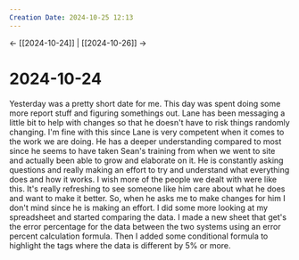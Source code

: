 ```yaml
---
Creation Date: 2024-10-25 12:13
---
```


<- [[2024-10-24]] | [[2024-10-26]]  ->

# 2024-10-24
Yesterday was a pretty short date for me. This day was spent doing some more report stuff and figuring somethings out. Lane has been messaging a little bit to help with changes so that he doesn't have to risk things randomly changing. I'm fine with this since Lane is very competent when it comes to the work we are doing. He has a deeper understanding compared to most since he seems to have taken Sean's training from when we went to site and actually been able to grow and elaborate on it. He is constantly asking questions and really making an effort to try and understand what everything does and how it works. I wish more of the people we dealt with were like this. It's really refreshing to see someone like him care about what he does and want to make it better. So, when he asks me to make changes for him I don't mind since he is making an effort. I did some more looking at my spreadsheet and started comparing the data. I made a new sheet that get's the error percentage for the data between the two systems using an error percent calculation formula. Then I added some conditional formula to highlight the tags where the data is different by 5% or more. 